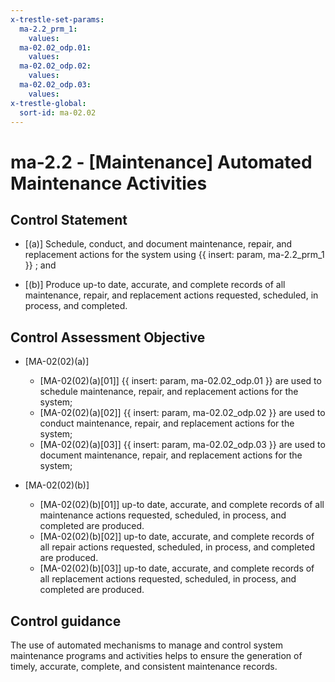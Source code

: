 ```yaml
---
x-trestle-set-params:
  ma-2.2_prm_1:
    values:
  ma-02.02_odp.01:
    values:
  ma-02.02_odp.02:
    values:
  ma-02.02_odp.03:
    values:
x-trestle-global:
  sort-id: ma-02.02
---
```


# ma-2.2 - \[Maintenance\] Automated Maintenance Activities

## Control Statement

- \[(a)\] Schedule, conduct, and document maintenance, repair, and replacement actions for the system using {{ insert: param, ma-2.2_prm_1 }} ; and

- \[(b)\] Produce up-to date, accurate, and complete records of all maintenance, repair, and replacement actions requested, scheduled, in process, and completed.

## Control Assessment Objective

- \[MA-02(02)(a)\]

  - \[MA-02(02)(a)[01]\]  {{ insert: param, ma-02.02_odp.01 }} are used to schedule maintenance, repair, and replacement actions for the system;
  - \[MA-02(02)(a)[02]\]  {{ insert: param, ma-02.02_odp.02 }} are used to conduct maintenance, repair, and replacement actions for the system;
  - \[MA-02(02)(a)[03]\]  {{ insert: param, ma-02.02_odp.03 }} are used to document maintenance, repair, and replacement actions for the system;

- \[MA-02(02)(b)\]

  - \[MA-02(02)(b)[01]\] up-to date, accurate, and complete records of all maintenance actions requested, scheduled, in process, and completed are produced.
  - \[MA-02(02)(b)[02]\] up-to date, accurate, and complete records of all repair actions requested, scheduled, in process, and completed are produced.
  - \[MA-02(02)(b)[03]\] up-to date, accurate, and complete records of all replacement actions requested, scheduled, in process, and completed are produced.

## Control guidance

The use of automated mechanisms to manage and control system maintenance programs and activities helps to ensure the generation of timely, accurate, complete, and consistent maintenance records.
